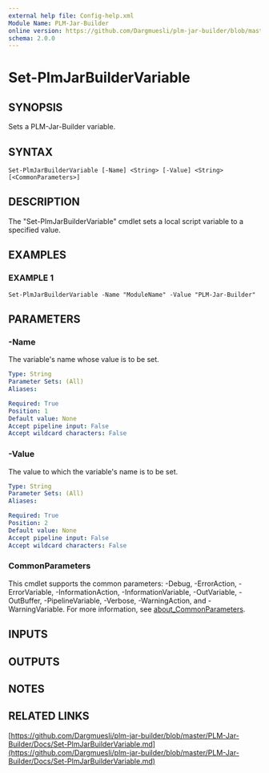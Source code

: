 ```yaml
---
external help file: Config-help.xml
Module Name: PLM-Jar-Builder
online version: https://github.com/Dargmuesli/plm-jar-builder/blob/master/PLM-Jar-Builder/Docs/Set-PlmJarBuilderVariable.md
schema: 2.0.0
---
```


# Set-PlmJarBuilderVariable

## SYNOPSIS
Sets a PLM-Jar-Builder variable.

## SYNTAX

```
Set-PlmJarBuilderVariable [-Name] <String> [-Value] <String> [<CommonParameters>]
```

## DESCRIPTION
The "Set-PlmJarBuilderVariable" cmdlet sets a local script variable to a specified value.

## EXAMPLES

### EXAMPLE 1
```
Set-PlmJarBuilderVariable -Name "ModuleName" -Value "PLM-Jar-Builder"
```

## PARAMETERS

### -Name
The variable's name whose value is to be set.

```yaml
Type: String
Parameter Sets: (All)
Aliases:

Required: True
Position: 1
Default value: None
Accept pipeline input: False
Accept wildcard characters: False
```

### -Value
The value to which the variable's name is to be set.

```yaml
Type: String
Parameter Sets: (All)
Aliases:

Required: True
Position: 2
Default value: None
Accept pipeline input: False
Accept wildcard characters: False
```

### CommonParameters
This cmdlet supports the common parameters: -Debug, -ErrorAction, -ErrorVariable, -InformationAction, -InformationVariable, -OutVariable, -OutBuffer, -PipelineVariable, -Verbose, -WarningAction, and -WarningVariable. For more information, see [about_CommonParameters](http://go.microsoft.com/fwlink/?LinkID=113216).

## INPUTS

## OUTPUTS

## NOTES

## RELATED LINKS

[https://github.com/Dargmuesli/plm-jar-builder/blob/master/PLM-Jar-Builder/Docs/Set-PlmJarBuilderVariable.md](https://github.com/Dargmuesli/plm-jar-builder/blob/master/PLM-Jar-Builder/Docs/Set-PlmJarBuilderVariable.md)

